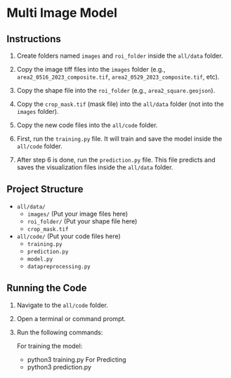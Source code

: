 # Multi Image Model

## Instructions

1. Create folders named `images` and `roi_folder` inside the `all/data` folder.

2. Copy the image tiff files into the `images` folder (e.g., `area2_0516_2023_composite.tif`, `area2_0529_2023_composite.tif`, etc).

3. Copy the shape file into the `roi_folder` (e.g., `area2_square.geojson`).

4. Copy the `crop_mask.tif` (mask file) into the `all/data` folder (not into the `images` folder).

5. Copy the new code files into the `all/code` folder.

6. First, run the `training.py` file. It will train and save the model inside the `all/code` folder.

7. After step 6 is done, run the `prediction.py` file. This file predicts and saves the visualization files inside the `all/data` folder.

## Project Structure

- `all/data/`
  - `images/` (Put your image files here)
  - `roi_folder/` (Put your shape file here)
  - `crop_mask.tif`
- `all/code/` (Put your code files here)
  - `training.py`
  - `prediction.py`
  - `model.py`
  - `datapreprocessing.py`

## Running the Code

1. Navigate to the `all/code` folder.

2. Open a terminal or command prompt.

3. Run the following commands:

   For training the model:
      - python3 training.py
   For Predicting
      - python3 prediction.py

